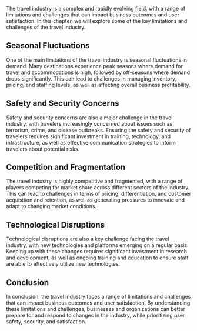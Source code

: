 

The travel industry is a complex and rapidly evolving field, with a range of limitations and challenges that can impact business outcomes and user satisfaction. In this chapter, we will explore some of the key limitations and challenges of the travel industry.

Seasonal Fluctuations
---------------------

One of the main limitations of the travel industry is seasonal fluctuations in demand. Many destinations experience peak seasons where demand for travel and accommodations is high, followed by off-seasons where demand drops significantly. This can lead to challenges in managing inventory, pricing, and staffing levels, as well as affecting overall business profitability.

Safety and Security Concerns
----------------------------

Safety and security concerns are also a major challenge in the travel industry, with travelers increasingly concerned about issues such as terrorism, crime, and disease outbreaks. Ensuring the safety and security of travelers requires significant investment in training, technology, and infrastructure, as well as effective communication strategies to inform travelers about potential risks.

Competition and Fragmentation
-----------------------------

The travel industry is highly competitive and fragmented, with a range of players competing for market share across different sectors of the industry. This can lead to challenges in terms of pricing, differentiation, and customer acquisition and retention, as well as generating pressures to innovate and adapt to changing market conditions.

Technological Disruptions
-------------------------

Technological disruptions are also a key challenge facing the travel industry, with new technologies and platforms emerging on a regular basis. Keeping up with these changes requires significant investment in research and development, as well as ongoing training and education to ensure staff are able to effectively utilize new technologies.

Conclusion
----------

In conclusion, the travel industry faces a range of limitations and challenges that can impact business outcomes and user satisfaction. By understanding these limitations and challenges, businesses and organizations can better prepare for and respond to changes in the industry, while prioritizing user safety, security, and satisfaction.
